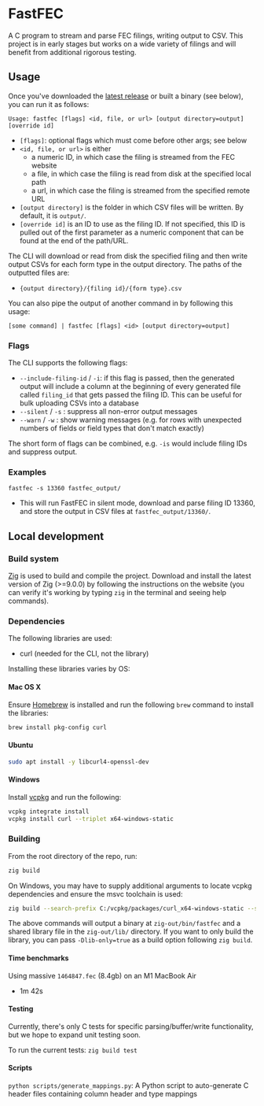 # FastFEC

A C program to stream and parse FEC filings, writing output to CSV. This project is in early stages but works on a wide variety of filings and will benefit from additional rigorous testing.

## Usage

Once you've downloaded the [latest release](https://github.com/WPMedia/FastFEC/releases/latest) or built a binary (see below), you can run it as follows:

```
Usage: fastfec [flags] <id, file, or url> [output directory=output] [override id]
```

- `[flags]`: optional flags which must come before other args; see below
- `<id, file, or url>` is either
  - a numeric ID, in which case the filing is streamed from the FEC website
  - a file, in which case the filing is read from disk at the specified local path
  - a url, in which case the filing is streamed from the specified remote URL
- `[output directory]` is the folder in which CSV files will be written. By default, it is `output/`.
- `[override id]` is an ID to use as the filing ID. If not specified, this ID is pulled out of the first parameter as a numeric component that can be found at the end of the path/URL.

The CLI will download or read from disk the specified filing and then write output CSVs for each form type in the output directory. The paths of the outputted files are:

- `{output directory}/{filing id}/{form type}.csv`

You can also pipe the output of another command in by following this usage:

```
[some command] | fastfec [flags] <id> [output directory=output]
```

### Flags

The CLI supports the following flags:

- `--include-filing-id` / `-i`: if this flag is passed, then the generated output will include a column at the beginning of every generated file called `filing_id` that gets passed the filing ID. This can be useful for bulk uploading CSVs into a database
- `--silent` / `-s` : suppress all non-error output messages
- `--warn` / `-w` : show warning messages (e.g. for rows with unexpected numbers of fields or field types that don't match exactly)

The short form of flags can be combined, e.g. `-is` would include filing IDs and suppress output.

### Examples

`fastfec -s 13360 fastfec_output/`

- This will run FastFEC in silent mode, download and parse filing ID 13360, and store the output in CSV files at `fastfec_output/13360/`.

## Local development

### Build system

[Zig](https://ziglang.org/) is used to build and compile the project. Download and install the latest version of Zig (>=9.0.0) by following the instructions on the website (you can verify it's working by typing `zig` in the terminal and seeing help commands).

### Dependencies

The following libraries are used:

- curl (needed for the CLI, not the library)

Installing these libraries varies by OS:

#### Mac OS X

Ensure [Homebrew](https://brew.sh/) is installed and run the following `brew` command to install the libraries:

```sh
brew install pkg-config curl
```

#### Ubuntu

```sh
sudo apt install -y libcurl4-openssl-dev
```

#### Windows

Install [vcpkg](https://vcpkg.io) and run the following:

```sh
vcpkg integrate install
vcpkg install curl --triplet x64-windows-static
```

### Building

From the root directory of the repo, run:

```sh
zig build
```

On Windows, you may have to supply additional arguments to locate vcpkg dependencies and ensure the msvc toolchain is used:

```sh
zig build --search-prefix C:/vcpkg/packages/curl_x64-windows-static --search-prefix C:/vcpkg/packages/zlib_x64-windows-static -Dtarget=x86_64-windows-msvc
```

The above commands will output a binary at `zig-out/bin/fastfec` and a shared library file in the `zig-out/lib/` directory. If you want to only build the library, you can pass `-Dlib-only=true` as a build option following `zig build`.

#### Time benchmarks

Using massive `1464847.fec` (8.4gb) on an M1 MacBook Air

- 1m 42s

#### Testing

Currently, there's only C tests for specific parsing/buffer/write functionality, but we hope to expand unit testing soon.

To run the current tests: `zig build test`

#### Scripts

`python scripts/generate_mappings.py`: A Python script to auto-generate C header files containing column header and type mappings
